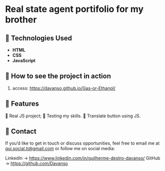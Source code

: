 # Real state agent portifolio for my brother

## 🚀 Technologies Used
- **HTML**
- **CSS**
- **JavaScript**


## 📜 How to see the project in action
1. access: https://davanso.github.io/Gas-or-Ethanol/
   

## 🔋 Features
🌟 Real JS project;
🌟 Testing my skills.
🌟 Translate button using JS.

## 💬 Contact
If you’d like to get in touch or discuss opportunities, feel free to email me at gui.social.ti@gmail.com or follow me on social media:

LinkedIn -> https://www.linkedin.com/in/guilherme-destro-davanso/
GitHub -> https://github.com/Davanso
